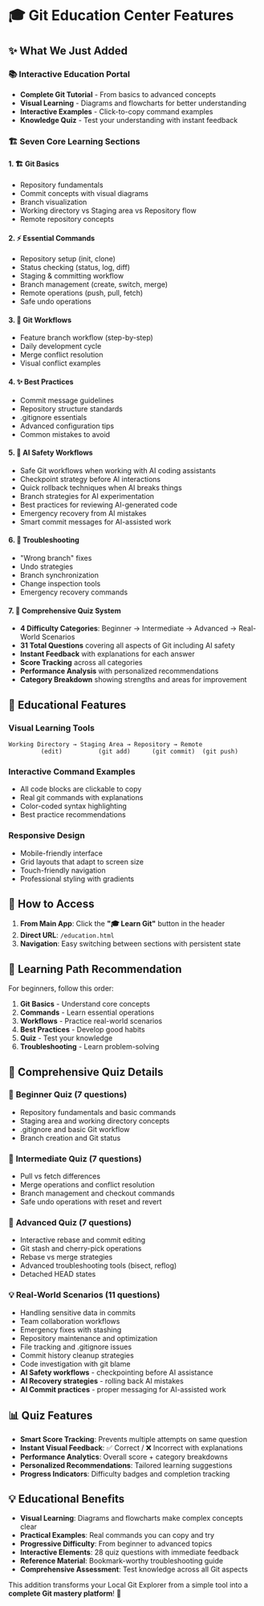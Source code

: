 # 🎓 Git Education Center Features

## ✨ What We Just Added

### 📚 **Interactive Education Portal**
- **Complete Git Tutorial** - From basics to advanced concepts
- **Visual Learning** - Diagrams and flowcharts for better understanding
- **Interactive Examples** - Click-to-copy command examples
- **Knowledge Quiz** - Test your understanding with instant feedback

### 🏗️ **Seven Core Learning Sections**

#### 1. 🏗️ **Git Basics**
- Repository fundamentals
- Commit concepts with visual diagrams
- Branch visualization
- Working directory vs Staging area vs Repository flow
- Remote repository concepts

#### 2. ⚡ **Essential Commands**
- Repository setup (init, clone)
- Status checking (status, log, diff)
- Staging & committing workflow
- Branch management (create, switch, merge)
- Remote operations (push, pull, fetch)
- Safe undo operations

#### 3. 🔄 **Git Workflows**
- Feature branch workflow (step-by-step)
- Daily development cycle
- Merge conflict resolution
- Visual conflict examples

#### 4. ✨ **Best Practices**
- Commit message guidelines
- Repository structure standards
- .gitignore essentials
- Advanced configuration tips
- Common mistakes to avoid

#### 5. 🤖 **AI Safety Workflows**
- Safe Git workflows when working with AI coding assistants
- Checkpoint strategy before AI interactions
- Quick rollback techniques when AI breaks things
- Branch strategies for AI experimentation
- Best practices for reviewing AI-generated code
- Emergency recovery from AI mistakes
- Smart commit messages for AI-assisted work

#### 6. 🔧 **Troubleshooting**
- "Wrong branch" fixes
- Undo strategies
- Branch synchronization
- Change inspection tools
- Emergency recovery commands

#### 7. 🎯 **Comprehensive Quiz System**
- **4 Difficulty Categories**: Beginner → Intermediate → Advanced → Real-World Scenarios
- **31 Total Questions** covering all aspects of Git including AI safety
- **Instant Feedback** with explanations for each answer
- **Score Tracking** across all categories
- **Performance Analysis** with personalized recommendations
- **Category Breakdown** showing strengths and areas for improvement

## 🎨 **Educational Features**

### **Visual Learning Tools**
```
Working Directory → Staging Area → Repository → Remote
		 (edit)          (git add)      (git commit)  (git push)
```

### **Interactive Command Examples**
- All code blocks are clickable to copy
- Real git commands with explanations
- Color-coded syntax highlighting
- Best practice recommendations

### **Responsive Design**
- Mobile-friendly interface
- Grid layouts that adapt to screen size
- Touch-friendly navigation
- Professional styling with gradients

## 🚀 **How to Access**

1. **From Main App**: Click the **"🎓 Learn Git"** button in the header
2. **Direct URL**: `/education.html`
3. **Navigation**: Easy switching between sections with persistent state

## 🎯 **Learning Path Recommendation**

For beginners, follow this order:
1. **Git Basics** - Understand core concepts
2. **Commands** - Learn essential operations
3. **Workflows** - Practice real-world scenarios
4. **Best Practices** - Develop good habits
5. **Quiz** - Test your knowledge
6. **Troubleshooting** - Learn problem-solving

## 🧠 **Comprehensive Quiz Details**

### 🌱 **Beginner Quiz (7 questions)**
- Repository fundamentals and basic commands
- Staging area and working directory concepts
- .gitignore and basic Git workflow
- Branch creation and Git status

### 🚀 **Intermediate Quiz (7 questions)**
- Pull vs fetch differences
- Merge operations and conflict resolution
- Branch management and checkout commands
- Safe undo operations with reset and revert

### 🎯 **Advanced Quiz (7 questions)**
- Interactive rebase and commit editing
- Git stash and cherry-pick operations
- Rebase vs merge strategies
- Advanced troubleshooting tools (bisect, reflog)
- Detached HEAD states

### 💡 **Real-World Scenarios (11 questions)**
- Handling sensitive data in commits
- Team collaboration workflows
- Emergency fixes with stashing
- Repository maintenance and optimization
- File tracking and .gitignore issues
- Commit history cleanup strategies
- Code investigation with git blame
- **AI Safety workflows** - checkpointing before AI assistance
- **AI Recovery strategies** - rolling back AI mistakes
- **AI Commit practices** - proper messaging for AI-assisted work

## 📊 **Quiz Features**

- **Smart Score Tracking**: Prevents multiple attempts on same question
- **Instant Visual Feedback**: ✅ Correct / ❌ Incorrect with explanations
- **Performance Analytics**: Overall score + category breakdowns
- **Personalized Recommendations**: Tailored learning suggestions
- **Progress Indicators**: Difficulty badges and completion tracking

## 💡 **Educational Benefits**

- **Visual Learning**: Diagrams and flowcharts make complex concepts clear
- **Practical Examples**: Real commands you can copy and try
- **Progressive Difficulty**: From beginner to advanced topics
- **Interactive Elements**: 28 quiz questions with immediate feedback
- **Reference Material**: Bookmark-worthy troubleshooting guide
- **Comprehensive Assessment**: Test knowledge across all Git aspects

This addition transforms your Local Git Explorer from a simple tool into a **complete Git mastery platform**! 🎉